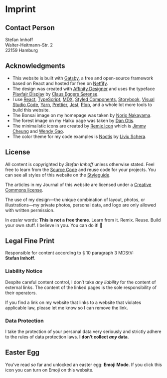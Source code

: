 <SEO title="Imprint" pathname="/imprint/" robots="noindex,follow" />

# Imprint

## Contact Person<Emojify emoji="👨🏻‍💻" />

Stefan Imhoff<br />
Walter-Heitmann-Str. 2<br />
22159 Hamburg<br /><ProtectedEmail noKeyDownload />

## Acknowledgments<Emojify emoji="🙏" />

- This website is built with [Gatsby], a free and open-source framework based on React and hosted for free on [Netfify].
- The design was created with [Affinity Designer] and uses the typeface [Playfair Display] by [Claus Eggers Sørense].
- I use [React], [TypeScript], [MDX], [Styled Components], [Storybook], [Visual Studio Code], [Yarn], [Prettier], [Jest], [Plop], and a whole lot more tools to build this website.
- The Bonsai image on my homepage was taken by [Norio Nakayama].
- The forest image on my Haiku page was taken by [Dan Otis].
- The minimalistic icons are created by [Remix Icon] which is [Jimmy Cheung] and [Wendy Gao].
- The color theme for my code examples is [Noctis] by [Liviu Schera].

## License<Emojify emoji="📃" />

All content is copyrighted by _Stefan Imhoff_ unless otherwise stated. Feel free to learn from the [Source Code] and reuse code for your projects. You can see all styles of this website on the [Styleguide].

The articles in my <TextLink to="/journal/">Journal</TextLink> of this website are licensed under a [Creative Commons license].

The use of my design—the unique combination of layout, photos, or illustrations—my private photos, personal data, and logo are only allowed with written permission.

In _easier_ words: **This is not a free theme**. Learn from it. Remix. Reuse. Build your own stuff. I believe in you. You can do it! 🤘

## Legal Fine Print<Emojify emoji="👩🏻‍⚖️" />

Responsible for content according to § 10 paragraph 3 MDStV: **Stefan&nbsp;Imhoff**.

### Liability Notice

Despite careful content control, I don’t take _any liability_ for the content of external links. The content of the linked pages is the sole responsibility of their operators.

If you find a link on my website that links to a website that violates applicable law, please let me know so I can remove the link.

### Data Protection

I take the protection of your personal data very seriously and strictly adhere to the rules of data protection laws. **I don’t collect _any_ data**.

## Easter Egg<Emojify emoji="🐰" />

You’ve read _so_ far and unlocked an easter egg: **Emoji Mode**. If you click this icon you can turn on Emoji on this website.

<EmojifyToggle />

[gatsby]: https://www.gatsbyjs.org/
[netfify]: https://www.netlify.com/
[affinity designer]: https://affinity.serif.com/designer/
[playfair display]: https://github.com/clauseggers/Playfair-Display
[claus eggers sørense]: https://forthehearts.net/
[react]: https://reactjs.org/
[typescript]: https://www.typescriptlang.org/
[mdx]: https://mdxjs.com/
[styled components]: https://styled-components.com/
[storybook]: https://storybook.js.org/
[visual studio code]: https://code.visualstudio.com/
[yarn]: https://yarnpkg.com/
[prettier]: https://prettier.io/
[jest]: https://jestjs.io/
[plop]: https://plopjs.com/
[norio nakayama]: https://www.flickr.com/photos/norio-nakayama/9156103138
[dan otis]: https://unsplash.com/photos/OYFHT4X5isg
[remix icon]: https://remixicon.com/
[jimmy cheung]: https://github.com/xiaochunjimmy
[wendy gao]: https://github.com/wendygaoyuan
[noctis]: https://github.com/liviuschera/noctis
[styleguide]: https://styleguide.stefanimhoff.de/
[liviu schera]: https://github.com/liviuschera
[source code]: https://github.com/kogakure/website-gatsby-stefanimhoff.de
[creative commons license]: https://creativecommons.org/licenses/by-nc-sa/4.0/
